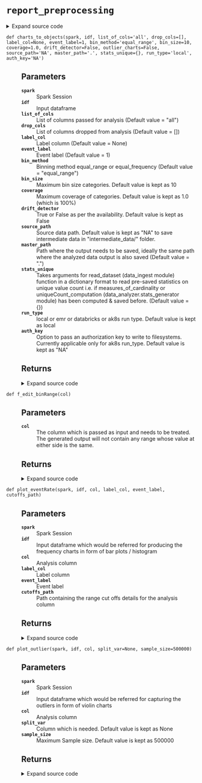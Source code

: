 # <code>report_preprocessing</code>
<details class="source">
<summary>
<span>Expand source code</span>
</summary>
<pre>
```python
import subprocess
import warnings
from pathlib import Path

import numpy as np
import pandas as pd
import plotly.express as px
import plotly.graph_objects as go
import pyspark
from loguru import logger
from pyspark.sql import functions as F
from pyspark.sql import types as T
from pyspark.sql.window import Window

from anovos.data_analyzer.stats_generator import uniqueCount_computation
from anovos.data_ingest.data_ingest import read_dataset
from anovos.data_transformer.transformers import (
    attribute_binning,
    imputation_MMM,
    outlier_categories,
)
from anovos.shared.utils import (
    attributeType_segregation,
    ends_with,
    output_to_local,
    path_ak8s_modify,
)

warnings.filterwarnings("ignore")

global_theme = px.colors.sequential.Plasma
global_theme_r = px.colors.sequential.Plasma_r
global_plot_bg_color = "rgba(0,0,0,0)"
global_paper_bg_color = "rgba(0,0,0,0)"
num_cols = []
cat_cols = []


def save_stats(
    spark,
    idf,
    master_path,
    function_name,
    reread=False,
    run_type="local",
    auth_key="NA",
):
    """

    Parameters
    ----------
    spark
        Spark Session
    idf
        input dataframe
    master_path
        Path to master folder under which all statistics will be saved in a csv file format.
    function_name
        Function Name for which statistics need to be saved. file name will be saved as csv
    reread
        option to reread. Default value is kept as False
    run_type
        local or emr or databricks or ak8s based on the mode of execution. Default value is kept as local
    auth_key
        Option to pass an authorization key to write to filesystems. Currently applicable only for ak8s run_type. Default value is kept as "NA"

    Returns
    -------

    """
    if run_type == "local":
        local_path = master_path
    elif run_type == "databricks":
        local_path = output_to_local(master_path)
    elif run_type in ("emr", "ak8s"):
        local_path = "report_stats"
    else:
        raise ValueError("Invalid run_type")

    Path(local_path).mkdir(parents=True, exist_ok=True)

    idf.toPandas().to_csv(ends_with(local_path) + function_name + ".csv", index=False)

    if run_type == "emr":
        bash_cmd = (
            "aws s3 cp "
            + ends_with(local_path)
            + function_name
            + ".csv "
            + ends_with(master_path)
        )

        subprocess.check_output(["bash", "-c", bash_cmd])

    if run_type == "ak8s":
        output_path_mod = path_ak8s_modify(master_path)
        bash_cmd = (
            'azcopy cp "'
            + ends_with(local_path)
            + function_name
            + '.csv" "'
            + ends_with(output_path_mod)
            + str(auth_key)
            + '"'
        )
        subprocess.check_output(["bash", "-c", bash_cmd])

    if reread:
        odf = spark.read.csv(
            ends_with(master_path) + function_name + ".csv",
            header=True,
            inferSchema=True,
        )
        return odf


def edit_binRange(col):
    """

    Parameters
    ----------
    col
        The column which is passed as input and needs to be treated.
        The generated output will not contain any range whose value at either side is the same.

    Returns
    -------

    """
    try:
        list_col = col.split("-")
        deduped_col = list(set(list_col))
        if len(list_col) != len(deduped_col):
            return deduped_col[0]
        else:
            return col
    except Exception as e:
        logger.error(f"processing failed during edit_binRange, error {e}")
        pass


f_edit_binRange = F.udf(edit_binRange, T.StringType())


def binRange_to_binIdx(spark, col, cutoffs_path):
    """

    Parameters
    ----------
    spark
        Spark Session
    col
        The input column which is needed to by mapped with respective index
    cutoffs_path
        paths containing the range cutoffs applicable for each index

    Returns
    -------

    """
    bin_cutoffs = (
        spark.read.parquet(cutoffs_path)
        .where(F.col("attribute") == col)
        .select("parameters")
        .rdd.flatMap(lambda x: x)
        .collect()[0]
    )
    bin_ranges = []
    max_cat = len(bin_cutoffs) + 1
    for idx in range(0, max_cat):
        if idx == 0:
            bin_ranges.append("<= " + str(round(bin_cutoffs[idx], 4)))
        elif idx < (max_cat - 1):
            bin_ranges.append(
                str(round(bin_cutoffs[idx - 1], 4))
                + "-"
                + str(round(bin_cutoffs[idx], 4))
            )
        else:
            bin_ranges.append("> " + str(round(bin_cutoffs[idx - 1], 4)))
    mapping = spark.createDataFrame(
        zip(range(1, max_cat + 1), bin_ranges), schema=["bin_idx", col]
    )
    return mapping


def plot_frequency(spark, idf, col, cutoffs_path):
    """

    Parameters
    ----------
    spark
        Spark Session
    idf
        Input dataframe which would be referred for producing the frequency charts in form of
        bar plots / histograms
    col
        Analysis column
    cutoffs_path
        Path containing the range cut offs details for the analysis column

    Returns
    -------

    """
    odf = (
        idf.groupBy(col)
        .count()
        .withColumn(
            "count_%",
            100 * (F.col("count") / F.sum("count").over(Window.partitionBy())),
        )
        .withColumn(col, f_edit_binRange(col))
    )

    if col in cat_cols:
        odf_pd = odf.orderBy("count", ascending=False).toPandas().fillna("Missing")
        odf_pd.loc[odf_pd[col] == "others", col] = "others*"

    if col in num_cols:
        mapping = binRange_to_binIdx(spark, col, cutoffs_path)
        odf_pd = (
            odf.join(mapping, col, "left_outer")
            .orderBy("bin_idx")
            .toPandas()
            .fillna("Missing")
        )

    fig = px.bar(
        odf_pd,
        x=col,
        y="count",
        text=odf_pd["count_%"].apply(lambda x: "{0:1.2f}%".format(x)),
        color_discrete_sequence=global_theme,
    )
    fig.update_traces(textposition="outside")
    fig.update_layout(title_text=str("Frequency Distribution for " + str(col.upper())))
    fig.update_xaxes(type="category")
    # fig.update_layout(barmode='stack', xaxis={'categoryorder':'total descending'})
    fig.layout.plot_bgcolor = global_plot_bg_color
    fig.layout.paper_bgcolor = global_paper_bg_color
    # plotly.offline.plot(fig, auto_open=False, validate=False, filename=f"{base_loc}/{file_name_}bar_graph.html")

    return fig


def plot_outlier(spark, idf, col, split_var=None, sample_size=500000):
    """

    Parameters
    ----------
    spark
        Spark Session
    idf
        Input dataframe which would be referred for capturing the outliers in form of violin charts
    col
        Analysis column
    split_var
        Column which is needed. Default value is kept as None
    sample_size
        Maximum Sample size. Default value is kept as 500000

    Returns
    -------

    """
    idf_sample = idf.select(col).sample(
        False, min(1.0, float(sample_size) / idf.count()), 0
    )
    idf_sample.persist(pyspark.StorageLevel.MEMORY_AND_DISK).count()
    idf_imputed = imputation_MMM(spark, idf_sample)
    idf_pd = idf_imputed.toPandas()
    fig = px.violin(
        idf_pd,
        y=col,
        color=split_var,
        box=True,
        points="outliers",
        color_discrete_sequence=[global_theme_r[8], global_theme_r[4]],
    )
    fig.layout.plot_bgcolor = global_plot_bg_color
    fig.layout.paper_bgcolor = global_paper_bg_color
    fig.update_layout(
        legend=dict(orientation="h", x=0.5, yanchor="bottom", xanchor="center")
    )

    return fig


def plot_eventRate(spark, idf, col, label_col, event_label, cutoffs_path):
    """

    Parameters
    ----------
    spark
        Spark Session
    idf
        Input dataframe which would be referred for producing the frequency charts in form of bar plots / histogram
    col
        Analysis column
    label_col
        Label column
    event_label
        Event label
    cutoffs_path
        Path containing the range cut offs details for the analysis column

    Returns
    -------

    """

    odf = (
        idf.withColumn(
            label_col, F.when(F.col(label_col) == event_label, 1).otherwise(0)
        )
        .groupBy(col)
        .pivot(label_col)
        .count()
        .fillna(0, subset=["0", "1"])
        .withColumn("event_rate", 100 * (F.col("1") / (F.col("0") + F.col("1"))))
        .withColumn("attribute_name", F.lit(col))
        .withColumn(col, f_edit_binRange(col))
    )

    if col in cat_cols:
        odf_pd = odf.orderBy("event_rate", ascending=False).toPandas()
        odf_pd.loc[odf_pd[col] == "others", col] = "others*"

    if col in num_cols:
        mapping = binRange_to_binIdx(spark, col, cutoffs_path)
        odf_pd = odf.join(mapping, col, "left_outer").orderBy("bin_idx").toPandas()

    fig = px.bar(
        odf_pd,
        x=col,
        y="event_rate",
        text=odf_pd["event_rate"].apply(lambda x: "{0:1.2f}%".format(x)),
        color_discrete_sequence=global_theme,
    )
    fig.update_traces(textposition="outside")
    fig.update_layout(
        title_text=str(
            "Event Rate Distribution for "
            + str(col.upper())
            + str(" [Target Variable : " + str(event_label) + str("]"))
        )
    )
    fig.update_xaxes(type="category")
    fig.layout.plot_bgcolor = global_plot_bg_color
    fig.layout.paper_bgcolor = global_paper_bg_color
    # plotly.offline.plot(fig, auto_open=False, validate=False, filename=f"{base_loc}/{file_name_}feat_analysis_label.html")

    return fig


def plot_comparative_drift(spark, idf, source, col, cutoffs_path):
    """

    Parameters
    ----------
    spark
        Spark Session
    idf
        Target dataframe which would be referred for producing the frequency charts in form of bar plots / histogram
    source
        Source dataframe of comparison
    col
        Analysis column
    cutoffs_path
        Path containing the range cut offs details for the analysis column

    Returns
    -------

    """
    odf = (
        idf.groupBy(col)
        .agg((F.count(col) / idf.count()).alias("countpct_target"))
        .fillna(np.nan, subset=[col])
    )

    if col in cat_cols:
        odf_pd = (
            odf.join(
                source.withColumnRenamed("p", "countpct_source").fillna(
                    np.nan, subset=[col]
                ),
                col,
                "full_outer",
            )
            .orderBy("countpct_target", ascending=False)
            .toPandas()
        )

    if col in num_cols:
        mapping = binRange_to_binIdx(spark, col, cutoffs_path)
        odf_pd = (
            odf.join(mapping, col, "left_outer")
            .fillna(np.nan, subset=["bin_idx"])
            .join(
                source.fillna(np.nan, subset=[col]).select(
                    F.col(col).alias("bin_idx"), F.col("p").alias("countpct_source")
                ),
                "bin_idx",
                "full_outer",
            )
            .orderBy("bin_idx")
            .toPandas()
        )

    odf_pd.fillna(
        {col: "Missing", "countpct_source": 0, "countpct_target": 0}, inplace=True
    )
    odf_pd["%_diff"] = (
        (odf_pd["countpct_target"] / odf_pd["countpct_source"]) - 1
    ) * 100
    fig = go.Figure()
    fig.add_bar(
        y=list(odf_pd.countpct_source.values),
        x=odf_pd[col],
        name="source",
        marker=dict(color=global_theme),
    )
    fig.update_traces(overwrite=True, marker={"opacity": 0.7})
    fig.add_bar(
        y=list(odf_pd.countpct_target.values),
        x=odf_pd[col],
        name="target",
        text=odf_pd["%_diff"].apply(lambda x: "{0:0.2f}%".format(x)),
        marker=dict(color=global_theme),
    )
    fig.update_traces(textposition="outside")
    fig.update_layout(
        paper_bgcolor=global_paper_bg_color,
        plot_bgcolor=global_plot_bg_color,
        showlegend=False,
    )
    fig.update_layout(
        title_text=str(
            "Drift Comparison for " + col + "<br><sup>(L->R : Source->Target)</sup>"
        )
    )
    fig.update_traces(marker=dict(color=global_theme))
    fig.update_xaxes(type="category")
    # fig.add_trace(go.Scatter(x=odf_pd[col], y=odf_pd.countpct_target.values, mode='lines+markers',
    #                        line=dict(color=px.colors.qualitative.Antique[10], width=3, dash='dot')))
    fig.update_layout(
        xaxis_tickfont_size=14,
        yaxis=dict(title="frequency", titlefont_size=16, tickfont_size=14),
    )

    return fig


def charts_to_objects(
    spark,
    idf,
    list_of_cols="all",
    drop_cols=[],
    label_col=None,
    event_label=1,
    bin_method="equal_range",
    bin_size=10,
    coverage=1.0,
    drift_detector=False,
    outlier_charts=False,
    source_path="NA",
    master_path=".",
    stats_unique={},
    run_type="local",
    auth_key="NA",
):
    """

    Parameters
    ----------
    spark
        Spark Session
    idf
        Input dataframe
    list_of_cols
        List of columns passed for analysis (Default value = "all")
    drop_cols
        List of columns dropped from analysis (Default value = [])
    label_col
        Label column (Default value = None)
    event_label
        Event label (Default value = 1)
    bin_method
        Binning method equal_range or equal_frequency (Default value = "equal_range")
    bin_size
        Maximum bin size categories. Default value is kept as 10
    coverage
        Maximum coverage of categories. Default value is kept as 1.0 (which is 100%)
    drift_detector
        True or False as per the availability. Default value is kept as False
    source_path
        Source data path. Default value is kept as "NA" to save intermediate data in "intermediate_data/" folder.
    master_path
        Path where the output needs to be saved, ideally the same path where the analyzed data output is also saved (Default value = ".")
    stats_unique
        Takes arguments for read_dataset (data_ingest module) function in a dictionary format
        to read pre-saved statistics on unique value count i.e. if measures_of_cardinality or
        uniqueCount_computation (data_analyzer.stats_generator module) has been computed & saved before. (Default value = {})
    run_type
        local or emr or databricks or ak8s run type. Default value is kept as local
    auth_key
        Option to pass an authorization key to write to filesystems. Currently applicable only for ak8s run_type. Default value is kept as "NA"

    Returns
    -------

    """

    global num_cols
    global cat_cols

    if list_of_cols == "all":
        num_cols, cat_cols, other_cols = attributeType_segregation(idf)
        list_of_cols = num_cols + cat_cols
    if isinstance(list_of_cols, str):
        list_of_cols = [x.strip() for x in list_of_cols.split("|")]
    if isinstance(drop_cols, str):
        drop_cols = [x.strip() for x in drop_cols.split("|")]

    if stats_unique == {}:
        remove_cols = (
            uniqueCount_computation(spark, idf, list_of_cols)
            .where(F.col("unique_values") < 2)
            .select("attribute")
            .rdd.flatMap(lambda x: x)
            .collect()
        )
    else:
        remove_cols = (
            read_dataset(spark, **stats_unique)
            .where(F.col("unique_values") < 2)
            .select("attribute")
            .rdd.flatMap(lambda x: x)
            .collect()
        )

    list_of_cols = list(
        set([e for e in list_of_cols if e not in (drop_cols + remove_cols)])
    )

    if any(x not in idf.columns for x in list_of_cols) | (len(list_of_cols) == 0):
        raise TypeError("Invalid input for Column(s)")

    num_cols, cat_cols, other_cols = attributeType_segregation(idf.select(list_of_cols))

    if cat_cols:
        idf_cleaned = outlier_categories(
            spark, idf, list_of_cols=cat_cols, coverage=coverage, max_category=bin_size
        )
    else:
        idf_cleaned = idf

    if source_path == "NA":
        source_path = "intermediate_data"

    if drift_detector:
        encoding_model_exists = True
        binned_cols = (
            spark.read.parquet(source_path + "/drift_statistics/attribute_binning")
            .select("attribute")
            .rdd.flatMap(lambda x: x)
            .collect()
        )
        to_be_binned = [e for e in num_cols if e not in binned_cols]
    else:
        encoding_model_exists = False
        binned_cols = []
        to_be_binned = num_cols

    if to_be_binned:
        idf_encoded = attribute_binning(
            spark,
            idf_cleaned,
            list_of_cols=to_be_binned,
            method_type=bin_method,
            bin_size=bin_size,
            bin_dtype="categorical",
            pre_existing_model=False,
            model_path=source_path + "/charts_to_objects",
            output_mode="append",
        )
    else:
        idf_encoded = idf_cleaned

    if binned_cols:
        idf_encoded = attribute_binning(
            spark,
            idf_encoded,
            list_of_cols=binned_cols,
            method_type=bin_method,
            bin_size=bin_size,
            bin_dtype="categorical",
            pre_existing_model=True,
            model_path=source_path + "/drift_statistics",
            output_mode="append",
        )

    cutoffs_path1 = source_path + "/charts_to_objects/attribute_binning"
    cutoffs_path2 = source_path + "/drift_statistics/attribute_binning"

    idf_encoded.persist(pyspark.StorageLevel.MEMORY_AND_DISK)

    if run_type == "local":
        local_path = master_path
    elif run_type == "databricks":
        local_path = output_to_local(master_path)
    elif run_type in ("emr", "ak8s"):
        local_path = "report_stats"
    else:
        raise ValueError("Invalid run_type")

    Path(local_path).mkdir(parents=True, exist_ok=True)

    for idx, col in enumerate(list_of_cols):

        if col in binned_cols:
            cutoffs_path = cutoffs_path2
        else:
            cutoffs_path = cutoffs_path1

        if col in cat_cols:
            f = plot_frequency(spark, idf_encoded, col, cutoffs_path)
            f.write_json(ends_with(local_path) + "freqDist_" + col)

            if label_col:
                if col != label_col:
                    f = plot_eventRate(
                        spark, idf_encoded, col, label_col, event_label, cutoffs_path
                    )
                    f.write_json(ends_with(local_path) + "eventDist_" + col)

            if drift_detector:
                try:
                    frequency_path = (
                        source_path + "/drift_statistics/frequency_counts/" + col
                    )
                    idf_source = spark.read.csv(
                        frequency_path, header=True, inferSchema=True
                    )
                    f = plot_comparative_drift(
                        spark, idf_encoded, idf_source, col, cutoffs_path
                    )
                    f.write_json(ends_with(local_path) + "drift_" + col)
                except Exception as e:
                    logger.error(f"processing failed during drift detection, error {e}")
                    pass

        if col in num_cols:
            if outlier_charts:
                f = plot_outlier(spark, idf, col, split_var=None)
                f.write_json(ends_with(local_path) + "outlier_" + col)
            f = plot_frequency(
                spark,
                idf_encoded.drop(col).withColumnRenamed(col + "_binned", col),
                col,
                cutoffs_path,
            )
            f.write_json(ends_with(local_path) + "freqDist_" + col)

            if label_col:
                if col != label_col:
                    f = plot_eventRate(
                        spark,
                        idf_encoded.drop(col).withColumnRenamed(col + "_binned", col),
                        col,
                        label_col,
                        event_label,
                        cutoffs_path,
                    )
                    f.write_json(ends_with(local_path) + "eventDist_" + col)

            if drift_detector:
                try:
                    frequency_path = (
                        source_path + "/drift_statistics/frequency_counts/" + col
                    )
                    idf_source = spark.read.csv(
                        frequency_path, header=True, inferSchema=True
                    )
                    f = plot_comparative_drift(
                        spark,
                        idf_encoded.drop(col).withColumnRenamed(col + "_binned", col),
                        idf_source,
                        col,
                        cutoffs_path,
                    )
                    f.write_json(ends_with(local_path) + "drift_" + col)
                except Exception as e:
                    logger.error(f"processing failed during drift detection, error {e}")
                    pass

    pd.DataFrame(idf.dtypes, columns=["attribute", "data_type"]).to_csv(
        ends_with(local_path) + "data_type.csv", index=False
    )

    if run_type == "emr":
        bash_cmd = (
            "aws s3 cp --recursive "
            + ends_with(local_path)
            + " "
            + ends_with(master_path)
        )
        subprocess.check_output(["bash", "-c", bash_cmd])

    if run_type == "ak8s":
        output_path_mod = path_ak8s_modify(master_path)
        bash_cmd = (
            'azcopy cp "'
            + ends_with(local_path)
            + '" "'
            + ends_with(output_path_mod)
            + str(auth_key)
            + '" --recursive=true'
        )
        subprocess.check_output(["bash", "-c", bash_cmd])
```
</pre>
</details>
## Functions
<dl>
<dt id="anovos.data_report.report_preprocessing.binRange_to_binIdx"><code class="name flex hljs csharp">
<span class="k">def</span> <span class="nf"><span class="ident">binRange_to_binIdx</span></span>(<span class="n">spark, col, cutoffs_path)</span>
</code></dt>
<dd>
<div class="desc"><h2 id="parameters">Parameters</h2>
<dl>
<dt><strong><code>spark</code></strong></dt>
<dd>Spark Session</dd>
<dt><strong><code>col</code></strong></dt>
<dd>The input column which is needed to by mapped with respective index</dd>
<dt><strong><code>cutoffs_path</code></strong></dt>
<dd>paths containing the range cutoffs applicable for each index</dd>
</dl>
<h2 id="returns">Returns</h2></div>
<details class="source">
<summary>
<span>Expand source code</span>
</summary>
<pre>
```python
def binRange_to_binIdx(spark, col, cutoffs_path):
    """

    Parameters
    ----------
    spark
        Spark Session
    col
        The input column which is needed to by mapped with respective index
    cutoffs_path
        paths containing the range cutoffs applicable for each index

    Returns
    -------

    """
    bin_cutoffs = (
        spark.read.parquet(cutoffs_path)
        .where(F.col("attribute") == col)
        .select("parameters")
        .rdd.flatMap(lambda x: x)
        .collect()[0]
    )
    bin_ranges = []
    max_cat = len(bin_cutoffs) + 1
    for idx in range(0, max_cat):
        if idx == 0:
            bin_ranges.append("<= " + str(round(bin_cutoffs[idx], 4)))
        elif idx < (max_cat - 1):
            bin_ranges.append(
                str(round(bin_cutoffs[idx - 1], 4))
                + "-"
                + str(round(bin_cutoffs[idx], 4))
            )
        else:
            bin_ranges.append("> " + str(round(bin_cutoffs[idx - 1], 4)))
    mapping = spark.createDataFrame(
        zip(range(1, max_cat + 1), bin_ranges), schema=["bin_idx", col]
    )
    return mapping
```
</pre>
</details>
</dd>
<dt id="anovos.data_report.report_preprocessing.charts_to_objects"><code class="name flex hljs csharp">
<span class="k">def</span> <span class="nf"><span class="ident">charts_to_objects</span></span>(<span class="n">spark, idf, list_of_cols='all', drop_cols=[], label_col=None, event_label=1, bin_method='equal_range', bin_size=10, coverage=1.0, drift_detector=False, outlier_charts=False, source_path='NA', master_path='.', stats_unique={}, run_type='local', auth_key='NA')</span>
</code></dt>
<dd>
<div class="desc"><h2 id="parameters">Parameters</h2>
<dl>
<dt><strong><code>spark</code></strong></dt>
<dd>Spark Session</dd>
<dt><strong><code>idf</code></strong></dt>
<dd>Input dataframe</dd>
<dt><strong><code>list_of_cols</code></strong></dt>
<dd>List of columns passed for analysis (Default value = "all")</dd>
<dt><strong><code>drop_cols</code></strong></dt>
<dd>List of columns dropped from analysis (Default value = [])</dd>
<dt><strong><code>label_col</code></strong></dt>
<dd>Label column (Default value = None)</dd>
<dt><strong><code>event_label</code></strong></dt>
<dd>Event label (Default value = 1)</dd>
<dt><strong><code>bin_method</code></strong></dt>
<dd>Binning method equal_range or equal_frequency (Default value = "equal_range")</dd>
<dt><strong><code>bin_size</code></strong></dt>
<dd>Maximum bin size categories. Default value is kept as 10</dd>
<dt><strong><code>coverage</code></strong></dt>
<dd>Maximum coverage of categories. Default value is kept as 1.0 (which is 100%)</dd>
<dt><strong><code>drift_detector</code></strong></dt>
<dd>True or False as per the availability. Default value is kept as False</dd>
<dt><strong><code>source_path</code></strong></dt>
<dd>Source data path. Default value is kept as "NA" to save intermediate data in "intermediate_data/" folder.</dd>
<dt><strong><code>master_path</code></strong></dt>
<dd>Path where the output needs to be saved, ideally the same path where the analyzed data output is also saved (Default value = ".")</dd>
<dt><strong><code>stats_unique</code></strong></dt>
<dd>Takes arguments for read_dataset (data_ingest module) function in a dictionary format
to read pre-saved statistics on unique value count i.e. if measures_of_cardinality or
uniqueCount_computation (data_analyzer.stats_generator module) has been computed &amp; saved before. (Default value = {})</dd>
<dt><strong><code>run_type</code></strong></dt>
<dd>local or emr or databricks or ak8s run type. Default value is kept as local</dd>
<dt><strong><code>auth_key</code></strong></dt>
<dd>Option to pass an authorization key to write to filesystems. Currently applicable only for ak8s run_type. Default value is kept as "NA"</dd>
</dl>
<h2 id="returns">Returns</h2></div>
<details class="source">
<summary>
<span>Expand source code</span>
</summary>
<pre>
```python
def charts_to_objects(
    spark,
    idf,
    list_of_cols="all",
    drop_cols=[],
    label_col=None,
    event_label=1,
    bin_method="equal_range",
    bin_size=10,
    coverage=1.0,
    drift_detector=False,
    outlier_charts=False,
    source_path="NA",
    master_path=".",
    stats_unique={},
    run_type="local",
    auth_key="NA",
):
    """

    Parameters
    ----------
    spark
        Spark Session
    idf
        Input dataframe
    list_of_cols
        List of columns passed for analysis (Default value = "all")
    drop_cols
        List of columns dropped from analysis (Default value = [])
    label_col
        Label column (Default value = None)
    event_label
        Event label (Default value = 1)
    bin_method
        Binning method equal_range or equal_frequency (Default value = "equal_range")
    bin_size
        Maximum bin size categories. Default value is kept as 10
    coverage
        Maximum coverage of categories. Default value is kept as 1.0 (which is 100%)
    drift_detector
        True or False as per the availability. Default value is kept as False
    source_path
        Source data path. Default value is kept as "NA" to save intermediate data in "intermediate_data/" folder.
    master_path
        Path where the output needs to be saved, ideally the same path where the analyzed data output is also saved (Default value = ".")
    stats_unique
        Takes arguments for read_dataset (data_ingest module) function in a dictionary format
        to read pre-saved statistics on unique value count i.e. if measures_of_cardinality or
        uniqueCount_computation (data_analyzer.stats_generator module) has been computed & saved before. (Default value = {})
    run_type
        local or emr or databricks or ak8s run type. Default value is kept as local
    auth_key
        Option to pass an authorization key to write to filesystems. Currently applicable only for ak8s run_type. Default value is kept as "NA"

    Returns
    -------

    """

    global num_cols
    global cat_cols

    if list_of_cols == "all":
        num_cols, cat_cols, other_cols = attributeType_segregation(idf)
        list_of_cols = num_cols + cat_cols
    if isinstance(list_of_cols, str):
        list_of_cols = [x.strip() for x in list_of_cols.split("|")]
    if isinstance(drop_cols, str):
        drop_cols = [x.strip() for x in drop_cols.split("|")]

    if stats_unique == {}:
        remove_cols = (
            uniqueCount_computation(spark, idf, list_of_cols)
            .where(F.col("unique_values") < 2)
            .select("attribute")
            .rdd.flatMap(lambda x: x)
            .collect()
        )
    else:
        remove_cols = (
            read_dataset(spark, **stats_unique)
            .where(F.col("unique_values") < 2)
            .select("attribute")
            .rdd.flatMap(lambda x: x)
            .collect()
        )

    list_of_cols = list(
        set([e for e in list_of_cols if e not in (drop_cols + remove_cols)])
    )

    if any(x not in idf.columns for x in list_of_cols) | (len(list_of_cols) == 0):
        raise TypeError("Invalid input for Column(s)")

    num_cols, cat_cols, other_cols = attributeType_segregation(idf.select(list_of_cols))

    if cat_cols:
        idf_cleaned = outlier_categories(
            spark, idf, list_of_cols=cat_cols, coverage=coverage, max_category=bin_size
        )
    else:
        idf_cleaned = idf

    if source_path == "NA":
        source_path = "intermediate_data"

    if drift_detector:
        encoding_model_exists = True
        binned_cols = (
            spark.read.parquet(source_path + "/drift_statistics/attribute_binning")
            .select("attribute")
            .rdd.flatMap(lambda x: x)
            .collect()
        )
        to_be_binned = [e for e in num_cols if e not in binned_cols]
    else:
        encoding_model_exists = False
        binned_cols = []
        to_be_binned = num_cols

    if to_be_binned:
        idf_encoded = attribute_binning(
            spark,
            idf_cleaned,
            list_of_cols=to_be_binned,
            method_type=bin_method,
            bin_size=bin_size,
            bin_dtype="categorical",
            pre_existing_model=False,
            model_path=source_path + "/charts_to_objects",
            output_mode="append",
        )
    else:
        idf_encoded = idf_cleaned

    if binned_cols:
        idf_encoded = attribute_binning(
            spark,
            idf_encoded,
            list_of_cols=binned_cols,
            method_type=bin_method,
            bin_size=bin_size,
            bin_dtype="categorical",
            pre_existing_model=True,
            model_path=source_path + "/drift_statistics",
            output_mode="append",
        )

    cutoffs_path1 = source_path + "/charts_to_objects/attribute_binning"
    cutoffs_path2 = source_path + "/drift_statistics/attribute_binning"

    idf_encoded.persist(pyspark.StorageLevel.MEMORY_AND_DISK)

    if run_type == "local":
        local_path = master_path
    elif run_type == "databricks":
        local_path = output_to_local(master_path)
    elif run_type in ("emr", "ak8s"):
        local_path = "report_stats"
    else:
        raise ValueError("Invalid run_type")

    Path(local_path).mkdir(parents=True, exist_ok=True)

    for idx, col in enumerate(list_of_cols):

        if col in binned_cols:
            cutoffs_path = cutoffs_path2
        else:
            cutoffs_path = cutoffs_path1

        if col in cat_cols:
            f = plot_frequency(spark, idf_encoded, col, cutoffs_path)
            f.write_json(ends_with(local_path) + "freqDist_" + col)

            if label_col:
                if col != label_col:
                    f = plot_eventRate(
                        spark, idf_encoded, col, label_col, event_label, cutoffs_path
                    )
                    f.write_json(ends_with(local_path) + "eventDist_" + col)

            if drift_detector:
                try:
                    frequency_path = (
                        source_path + "/drift_statistics/frequency_counts/" + col
                    )
                    idf_source = spark.read.csv(
                        frequency_path, header=True, inferSchema=True
                    )
                    f = plot_comparative_drift(
                        spark, idf_encoded, idf_source, col, cutoffs_path
                    )
                    f.write_json(ends_with(local_path) + "drift_" + col)
                except Exception as e:
                    logger.error(f"processing failed during drift detection, error {e}")
                    pass

        if col in num_cols:
            if outlier_charts:
                f = plot_outlier(spark, idf, col, split_var=None)
                f.write_json(ends_with(local_path) + "outlier_" + col)
            f = plot_frequency(
                spark,
                idf_encoded.drop(col).withColumnRenamed(col + "_binned", col),
                col,
                cutoffs_path,
            )
            f.write_json(ends_with(local_path) + "freqDist_" + col)

            if label_col:
                if col != label_col:
                    f = plot_eventRate(
                        spark,
                        idf_encoded.drop(col).withColumnRenamed(col + "_binned", col),
                        col,
                        label_col,
                        event_label,
                        cutoffs_path,
                    )
                    f.write_json(ends_with(local_path) + "eventDist_" + col)

            if drift_detector:
                try:
                    frequency_path = (
                        source_path + "/drift_statistics/frequency_counts/" + col
                    )
                    idf_source = spark.read.csv(
                        frequency_path, header=True, inferSchema=True
                    )
                    f = plot_comparative_drift(
                        spark,
                        idf_encoded.drop(col).withColumnRenamed(col + "_binned", col),
                        idf_source,
                        col,
                        cutoffs_path,
                    )
                    f.write_json(ends_with(local_path) + "drift_" + col)
                except Exception as e:
                    logger.error(f"processing failed during drift detection, error {e}")
                    pass

    pd.DataFrame(idf.dtypes, columns=["attribute", "data_type"]).to_csv(
        ends_with(local_path) + "data_type.csv", index=False
    )

    if run_type == "emr":
        bash_cmd = (
            "aws s3 cp --recursive "
            + ends_with(local_path)
            + " "
            + ends_with(master_path)
        )
        subprocess.check_output(["bash", "-c", bash_cmd])

    if run_type == "ak8s":
        output_path_mod = path_ak8s_modify(master_path)
        bash_cmd = (
            'azcopy cp "'
            + ends_with(local_path)
            + '" "'
            + ends_with(output_path_mod)
            + str(auth_key)
            + '" --recursive=true'
        )
        subprocess.check_output(["bash", "-c", bash_cmd])
```
</pre>
</details>
</dd>
<dt id="anovos.data_report.report_preprocessing.edit_binRange"><code class="name flex hljs csharp">
<span class="k">def</span> <span class="nf"><span class="ident">edit_binRange</span></span>(<span class="n">col)</span>
</code></dt>
<dd>
<div class="desc"><h2 id="parameters">Parameters</h2>
<dl>
<dt><strong><code>col</code></strong></dt>
<dd>The column which is passed as input and needs to be treated.
The generated output will not contain any range whose value at either side is the same.</dd>
</dl>
<h2 id="returns">Returns</h2></div>
<details class="source">
<summary>
<span>Expand source code</span>
</summary>
<pre>
```python
def edit_binRange(col):
    """

    Parameters
    ----------
    col
        The column which is passed as input and needs to be treated.
        The generated output will not contain any range whose value at either side is the same.

    Returns
    -------

    """
    try:
        list_col = col.split("-")
        deduped_col = list(set(list_col))
        if len(list_col) != len(deduped_col):
            return deduped_col[0]
        else:
            return col
    except Exception as e:
        logger.error(f"processing failed during edit_binRange, error {e}")
        pass
```
</pre>
</details>
</dd>
<dt id="anovos.data_report.report_preprocessing.f_edit_binRange"><code class="name flex hljs csharp">
<span class="k">def</span> <span class="nf"><span class="ident">f_edit_binRange</span></span>(<span class="n">col)</span>
</code></dt>
<dd>
<div class="desc"><h2 id="parameters">Parameters</h2>
<dl>
<dt><strong><code>col</code></strong></dt>
<dd>The column which is passed as input and needs to be treated.
The generated output will not contain any range whose value at either side is the same.</dd>
</dl>
<h2 id="returns">Returns</h2></div>
<details class="source">
<summary>
<span>Expand source code</span>
</summary>
<pre>
```python
def edit_binRange(col):
    """

    Parameters
    ----------
    col
        The column which is passed as input and needs to be treated.
        The generated output will not contain any range whose value at either side is the same.

    Returns
    -------

    """
    try:
        list_col = col.split("-")
        deduped_col = list(set(list_col))
        if len(list_col) != len(deduped_col):
            return deduped_col[0]
        else:
            return col
    except Exception as e:
        logger.error(f"processing failed during edit_binRange, error {e}")
        pass
```
</pre>
</details>
</dd>
<dt id="anovos.data_report.report_preprocessing.plot_comparative_drift"><code class="name flex hljs csharp">
<span class="k">def</span> <span class="nf"><span class="ident">plot_comparative_drift</span></span>(<span class="n">spark, idf, source, col, cutoffs_path)</span>
</code></dt>
<dd>
<div class="desc"><h2 id="parameters">Parameters</h2>
<dl>
<dt><strong><code>spark</code></strong></dt>
<dd>Spark Session</dd>
<dt><strong><code>idf</code></strong></dt>
<dd>Target dataframe which would be referred for producing the frequency charts in form of bar plots / histogram</dd>
<dt><strong><code>source</code></strong></dt>
<dd>Source dataframe of comparison</dd>
<dt><strong><code>col</code></strong></dt>
<dd>Analysis column</dd>
<dt><strong><code>cutoffs_path</code></strong></dt>
<dd>Path containing the range cut offs details for the analysis column</dd>
</dl>
<h2 id="returns">Returns</h2></div>
<details class="source">
<summary>
<span>Expand source code</span>
</summary>
<pre>
```python
def plot_comparative_drift(spark, idf, source, col, cutoffs_path):
    """

    Parameters
    ----------
    spark
        Spark Session
    idf
        Target dataframe which would be referred for producing the frequency charts in form of bar plots / histogram
    source
        Source dataframe of comparison
    col
        Analysis column
    cutoffs_path
        Path containing the range cut offs details for the analysis column

    Returns
    -------

    """
    odf = (
        idf.groupBy(col)
        .agg((F.count(col) / idf.count()).alias("countpct_target"))
        .fillna(np.nan, subset=[col])
    )

    if col in cat_cols:
        odf_pd = (
            odf.join(
                source.withColumnRenamed("p", "countpct_source").fillna(
                    np.nan, subset=[col]
                ),
                col,
                "full_outer",
            )
            .orderBy("countpct_target", ascending=False)
            .toPandas()
        )

    if col in num_cols:
        mapping = binRange_to_binIdx(spark, col, cutoffs_path)
        odf_pd = (
            odf.join(mapping, col, "left_outer")
            .fillna(np.nan, subset=["bin_idx"])
            .join(
                source.fillna(np.nan, subset=[col]).select(
                    F.col(col).alias("bin_idx"), F.col("p").alias("countpct_source")
                ),
                "bin_idx",
                "full_outer",
            )
            .orderBy("bin_idx")
            .toPandas()
        )

    odf_pd.fillna(
        {col: "Missing", "countpct_source": 0, "countpct_target": 0}, inplace=True
    )
    odf_pd["%_diff"] = (
        (odf_pd["countpct_target"] / odf_pd["countpct_source"]) - 1
    ) * 100
    fig = go.Figure()
    fig.add_bar(
        y=list(odf_pd.countpct_source.values),
        x=odf_pd[col],
        name="source",
        marker=dict(color=global_theme),
    )
    fig.update_traces(overwrite=True, marker={"opacity": 0.7})
    fig.add_bar(
        y=list(odf_pd.countpct_target.values),
        x=odf_pd[col],
        name="target",
        text=odf_pd["%_diff"].apply(lambda x: "{0:0.2f}%".format(x)),
        marker=dict(color=global_theme),
    )
    fig.update_traces(textposition="outside")
    fig.update_layout(
        paper_bgcolor=global_paper_bg_color,
        plot_bgcolor=global_plot_bg_color,
        showlegend=False,
    )
    fig.update_layout(
        title_text=str(
            "Drift Comparison for " + col + "<br><sup>(L->R : Source->Target)</sup>"
        )
    )
    fig.update_traces(marker=dict(color=global_theme))
    fig.update_xaxes(type="category")
    # fig.add_trace(go.Scatter(x=odf_pd[col], y=odf_pd.countpct_target.values, mode='lines+markers',
    #                        line=dict(color=px.colors.qualitative.Antique[10], width=3, dash='dot')))
    fig.update_layout(
        xaxis_tickfont_size=14,
        yaxis=dict(title="frequency", titlefont_size=16, tickfont_size=14),
    )

    return fig
```
</pre>
</details>
</dd>
<dt id="anovos.data_report.report_preprocessing.plot_eventRate"><code class="name flex hljs csharp">
<span class="k">def</span> <span class="nf"><span class="ident">plot_eventRate</span></span>(<span class="n">spark, idf, col, label_col, event_label, cutoffs_path)</span>
</code></dt>
<dd>
<div class="desc"><h2 id="parameters">Parameters</h2>
<dl>
<dt><strong><code>spark</code></strong></dt>
<dd>Spark Session</dd>
<dt><strong><code>idf</code></strong></dt>
<dd>Input dataframe which would be referred for producing the frequency charts in form of bar plots / histogram</dd>
<dt><strong><code>col</code></strong></dt>
<dd>Analysis column</dd>
<dt><strong><code>label_col</code></strong></dt>
<dd>Label column</dd>
<dt><strong><code>event_label</code></strong></dt>
<dd>Event label</dd>
<dt><strong><code>cutoffs_path</code></strong></dt>
<dd>Path containing the range cut offs details for the analysis column</dd>
</dl>
<h2 id="returns">Returns</h2></div>
<details class="source">
<summary>
<span>Expand source code</span>
</summary>
<pre>
```python
def plot_eventRate(spark, idf, col, label_col, event_label, cutoffs_path):
    """

    Parameters
    ----------
    spark
        Spark Session
    idf
        Input dataframe which would be referred for producing the frequency charts in form of bar plots / histogram
    col
        Analysis column
    label_col
        Label column
    event_label
        Event label
    cutoffs_path
        Path containing the range cut offs details for the analysis column

    Returns
    -------

    """

    odf = (
        idf.withColumn(
            label_col, F.when(F.col(label_col) == event_label, 1).otherwise(0)
        )
        .groupBy(col)
        .pivot(label_col)
        .count()
        .fillna(0, subset=["0", "1"])
        .withColumn("event_rate", 100 * (F.col("1") / (F.col("0") + F.col("1"))))
        .withColumn("attribute_name", F.lit(col))
        .withColumn(col, f_edit_binRange(col))
    )

    if col in cat_cols:
        odf_pd = odf.orderBy("event_rate", ascending=False).toPandas()
        odf_pd.loc[odf_pd[col] == "others", col] = "others*"

    if col in num_cols:
        mapping = binRange_to_binIdx(spark, col, cutoffs_path)
        odf_pd = odf.join(mapping, col, "left_outer").orderBy("bin_idx").toPandas()

    fig = px.bar(
        odf_pd,
        x=col,
        y="event_rate",
        text=odf_pd["event_rate"].apply(lambda x: "{0:1.2f}%".format(x)),
        color_discrete_sequence=global_theme,
    )
    fig.update_traces(textposition="outside")
    fig.update_layout(
        title_text=str(
            "Event Rate Distribution for "
            + str(col.upper())
            + str(" [Target Variable : " + str(event_label) + str("]"))
        )
    )
    fig.update_xaxes(type="category")
    fig.layout.plot_bgcolor = global_plot_bg_color
    fig.layout.paper_bgcolor = global_paper_bg_color
    # plotly.offline.plot(fig, auto_open=False, validate=False, filename=f"{base_loc}/{file_name_}feat_analysis_label.html")

    return fig
```
</pre>
</details>
</dd>
<dt id="anovos.data_report.report_preprocessing.plot_frequency"><code class="name flex hljs csharp">
<span class="k">def</span> <span class="nf"><span class="ident">plot_frequency</span></span>(<span class="n">spark, idf, col, cutoffs_path)</span>
</code></dt>
<dd>
<div class="desc"><h2 id="parameters">Parameters</h2>
<dl>
<dt><strong><code>spark</code></strong></dt>
<dd>Spark Session</dd>
<dt><strong><code>idf</code></strong></dt>
<dd>Input dataframe which would be referred for producing the frequency charts in form of
bar plots / histograms</dd>
<dt><strong><code>col</code></strong></dt>
<dd>Analysis column</dd>
<dt><strong><code>cutoffs_path</code></strong></dt>
<dd>Path containing the range cut offs details for the analysis column</dd>
</dl>
<h2 id="returns">Returns</h2></div>
<details class="source">
<summary>
<span>Expand source code</span>
</summary>
<pre>
```python
def plot_frequency(spark, idf, col, cutoffs_path):
    """

    Parameters
    ----------
    spark
        Spark Session
    idf
        Input dataframe which would be referred for producing the frequency charts in form of
        bar plots / histograms
    col
        Analysis column
    cutoffs_path
        Path containing the range cut offs details for the analysis column

    Returns
    -------

    """
    odf = (
        idf.groupBy(col)
        .count()
        .withColumn(
            "count_%",
            100 * (F.col("count") / F.sum("count").over(Window.partitionBy())),
        )
        .withColumn(col, f_edit_binRange(col))
    )

    if col in cat_cols:
        odf_pd = odf.orderBy("count", ascending=False).toPandas().fillna("Missing")
        odf_pd.loc[odf_pd[col] == "others", col] = "others*"

    if col in num_cols:
        mapping = binRange_to_binIdx(spark, col, cutoffs_path)
        odf_pd = (
            odf.join(mapping, col, "left_outer")
            .orderBy("bin_idx")
            .toPandas()
            .fillna("Missing")
        )

    fig = px.bar(
        odf_pd,
        x=col,
        y="count",
        text=odf_pd["count_%"].apply(lambda x: "{0:1.2f}%".format(x)),
        color_discrete_sequence=global_theme,
    )
    fig.update_traces(textposition="outside")
    fig.update_layout(title_text=str("Frequency Distribution for " + str(col.upper())))
    fig.update_xaxes(type="category")
    # fig.update_layout(barmode='stack', xaxis={'categoryorder':'total descending'})
    fig.layout.plot_bgcolor = global_plot_bg_color
    fig.layout.paper_bgcolor = global_paper_bg_color
    # plotly.offline.plot(fig, auto_open=False, validate=False, filename=f"{base_loc}/{file_name_}bar_graph.html")

    return fig
```
</pre>
</details>
</dd>
<dt id="anovos.data_report.report_preprocessing.plot_outlier"><code class="name flex hljs csharp">
<span class="k">def</span> <span class="nf"><span class="ident">plot_outlier</span></span>(<span class="n">spark, idf, col, split_var=None, sample_size=500000)</span>
</code></dt>
<dd>
<div class="desc"><h2 id="parameters">Parameters</h2>
<dl>
<dt><strong><code>spark</code></strong></dt>
<dd>Spark Session</dd>
<dt><strong><code>idf</code></strong></dt>
<dd>Input dataframe which would be referred for capturing the outliers in form of violin charts</dd>
<dt><strong><code>col</code></strong></dt>
<dd>Analysis column</dd>
<dt><strong><code>split_var</code></strong></dt>
<dd>Column which is needed. Default value is kept as None</dd>
<dt><strong><code>sample_size</code></strong></dt>
<dd>Maximum Sample size. Default value is kept as 500000</dd>
</dl>
<h2 id="returns">Returns</h2></div>
<details class="source">
<summary>
<span>Expand source code</span>
</summary>
<pre>
```python
def plot_outlier(spark, idf, col, split_var=None, sample_size=500000):
    """

    Parameters
    ----------
    spark
        Spark Session
    idf
        Input dataframe which would be referred for capturing the outliers in form of violin charts
    col
        Analysis column
    split_var
        Column which is needed. Default value is kept as None
    sample_size
        Maximum Sample size. Default value is kept as 500000

    Returns
    -------

    """
    idf_sample = idf.select(col).sample(
        False, min(1.0, float(sample_size) / idf.count()), 0
    )
    idf_sample.persist(pyspark.StorageLevel.MEMORY_AND_DISK).count()
    idf_imputed = imputation_MMM(spark, idf_sample)
    idf_pd = idf_imputed.toPandas()
    fig = px.violin(
        idf_pd,
        y=col,
        color=split_var,
        box=True,
        points="outliers",
        color_discrete_sequence=[global_theme_r[8], global_theme_r[4]],
    )
    fig.layout.plot_bgcolor = global_plot_bg_color
    fig.layout.paper_bgcolor = global_paper_bg_color
    fig.update_layout(
        legend=dict(orientation="h", x=0.5, yanchor="bottom", xanchor="center")
    )

    return fig
```
</pre>
</details>
</dd>
<dt id="anovos.data_report.report_preprocessing.save_stats"><code class="name flex hljs csharp">
<span class="k">def</span> <span class="nf"><span class="ident">save_stats</span></span>(<span class="n">spark, idf, master_path, function_name, reread=False, run_type='local', auth_key='NA')</span>
</code></dt>
<dd>
<div class="desc"><h2 id="parameters">Parameters</h2>
<dl>
<dt><strong><code>spark</code></strong></dt>
<dd>Spark Session</dd>
<dt><strong><code>idf</code></strong></dt>
<dd>input dataframe</dd>
<dt><strong><code>master_path</code></strong></dt>
<dd>Path to master folder under which all statistics will be saved in a csv file format.</dd>
<dt><strong><code>function_name</code></strong></dt>
<dd>Function Name for which statistics need to be saved. file name will be saved as csv</dd>
<dt><strong><code>reread</code></strong></dt>
<dd>option to reread. Default value is kept as False</dd>
<dt><strong><code>run_type</code></strong></dt>
<dd>local or emr or databricks or ak8s based on the mode of execution. Default value is kept as local</dd>
<dt><strong><code>auth_key</code></strong></dt>
<dd>Option to pass an authorization key to write to filesystems. Currently applicable only for ak8s run_type. Default value is kept as "NA"</dd>
</dl>
<h2 id="returns">Returns</h2></div>
<details class="source">
<summary>
<span>Expand source code</span>
</summary>
<pre>
```python
def save_stats(
    spark,
    idf,
    master_path,
    function_name,
    reread=False,
    run_type="local",
    auth_key="NA",
):
    """

    Parameters
    ----------
    spark
        Spark Session
    idf
        input dataframe
    master_path
        Path to master folder under which all statistics will be saved in a csv file format.
    function_name
        Function Name for which statistics need to be saved. file name will be saved as csv
    reread
        option to reread. Default value is kept as False
    run_type
        local or emr or databricks or ak8s based on the mode of execution. Default value is kept as local
    auth_key
        Option to pass an authorization key to write to filesystems. Currently applicable only for ak8s run_type. Default value is kept as "NA"

    Returns
    -------

    """
    if run_type == "local":
        local_path = master_path
    elif run_type == "databricks":
        local_path = output_to_local(master_path)
    elif run_type in ("emr", "ak8s"):
        local_path = "report_stats"
    else:
        raise ValueError("Invalid run_type")

    Path(local_path).mkdir(parents=True, exist_ok=True)

    idf.toPandas().to_csv(ends_with(local_path) + function_name + ".csv", index=False)

    if run_type == "emr":
        bash_cmd = (
            "aws s3 cp "
            + ends_with(local_path)
            + function_name
            + ".csv "
            + ends_with(master_path)
        )

        subprocess.check_output(["bash", "-c", bash_cmd])

    if run_type == "ak8s":
        output_path_mod = path_ak8s_modify(master_path)
        bash_cmd = (
            'azcopy cp "'
            + ends_with(local_path)
            + function_name
            + '.csv" "'
            + ends_with(output_path_mod)
            + str(auth_key)
            + '"'
        )
        subprocess.check_output(["bash", "-c", bash_cmd])

    if reread:
        odf = spark.read.csv(
            ends_with(master_path) + function_name + ".csv",
            header=True,
            inferSchema=True,
        )
        return odf
```
</pre>
</details>
</dd>
</dl>